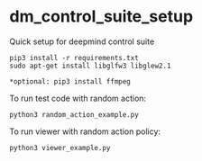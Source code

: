# dm_control_suite_setup

Quick setup for deepmind control suite

```
pip3 install -r requirements.txt
sudo apt-get install libglfw3 libglew2.1

*optional: pip3 install ffmpeg
```

To run test code with random action:
```
python3 random_action_example.py
```

To run viewer with random action policy:
```
python3 viewer_example.py
```

